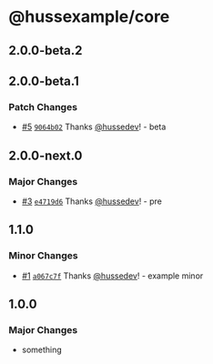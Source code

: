 # @hussexample/core

## 2.0.0-beta.2

## 2.0.0-beta.1

### Patch Changes

- [#5](https://github.com/hussedev/huss-ui/pull/5)
  [`9064b02`](https://github.com/hussedev/huss-ui/commit/9064b02a6eba25c26b20873b53872fcaa3b8b174)
  Thanks [@hussedev](https://github.com/hussedev)! - beta

## 2.0.0-next.0

### Major Changes

- [#3](https://github.com/hussedev/huss-ui/pull/3)
  [`e4719d6`](https://github.com/hussedev/huss-ui/commit/e4719d608423ec58b08023cbcca7b94b8cf3a015)
  Thanks [@hussedev](https://github.com/hussedev)! - pre

## 1.1.0

### Minor Changes

- [#1](https://github.com/hussedev/huss-ui/pull/1)
  [`a067c7f`](https://github.com/hussedev/huss-ui/commit/a067c7fe147595d0e20662c6269a8f5d26efac80)
  Thanks [@hussedev](https://github.com/hussedev)! - example minor

## 1.0.0

### Major Changes

- something
